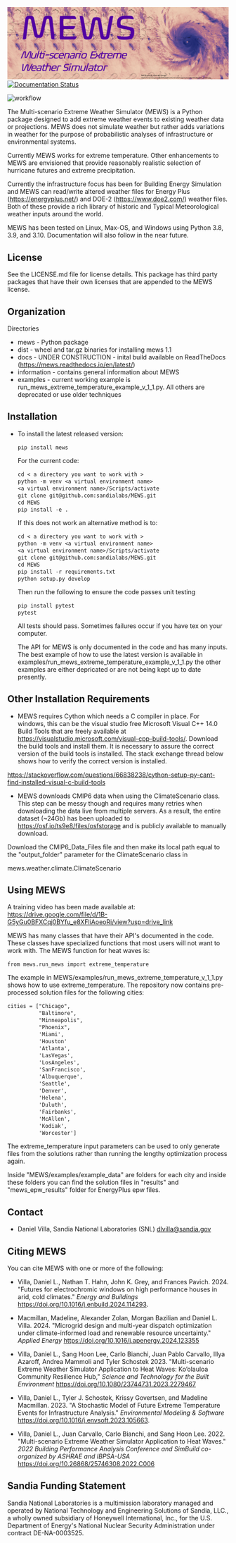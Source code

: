 ![MEWS](information/figures/logo.png)
[![Documentation Status](https://readthedocs.org/projects/mews/badge/?version=latest)](https://mews.readthedocs.io/en/latest/?badge=latest)

![workflow](https://github.com/sandialabs/mews/actions/workflows/pytest.yml/badge.svg)

The Multi-scenario Extreme Weather Simulator (MEWS) is a Python package designed to add
extreme weather events to existing weather data or projections. MEWS does not simulate
weather but rather adds variations in weather for the purpose of probabilistic analyses 
of infrastructure or environmental systems. 

Currently MEWS works for extreme temperature. Other enhancements to MEWS are envisioned that provide reasonably realistic selection
of hurricane futures and extreme precipitation.

Currently the infrastructure focus has been for Building Energy Simulation and MEWS can read/write
altered weather files for Energy Plus (https://energyplus.net/) and DOE-2 (https://www.doe2.com/)
weather files. Both of these provide a rich library of historic and Typical Meteorological weather
inputs around the world. 

MEWS has been tested on Linux, Max-OS, and Windows using Python 3.8, 3.9, and 3.10. 
Documentation will also follow in the near future.

License
------------

See the LICENSE.md file for license details. This package has third party packages that have their own licenses that are appended to the MEWS license.

Organization
------------

Directories
  * mews - Python package
  * dist - wheel and tar.gz binaries for installing mews 1.1
  * docs - UNDER CONSTRUCTION - inital build available on ReadTheDocs (https://mews.readthedocs.io/en/latest/)
  * information - contains general information about MEWS
  * examples - current working example is run_mews_extreme_temperature_example_v_1_1.py. All others are deprecated or use older techniques

Installation
------------
  * To install the latest released version:
    
    ```
    pip install mews
    ```
    
    For the current code:
    
    ```
    cd < a directory you want to work with >
    python -m venv <a virtual environment name>
    <a virtual environment name>/Scripts/activate
    git clone git@github.com:sandialabs/MEWS.git
    cd MEWS
    pip install -e .
    ```
    If this does not work an alternative method is to:
    
    ```
    cd < a directory you want to work with >
    python -m venv <a virtual environment name>
    <a virtual environment name>/Scripts/activate
    git clone git@github.com:sandialabs/MEWS.git
    cd MEWS
    pip install -r requirements.txt
    python setup.py develop
    ```
    
    Then run the following to ensure the code passes unit testing
    
    ```
    pip install pytest
    pytest
    ```
    
    All tests should pass. Sometimes failures occur if you have tex on your computer.
    
    The API for MEWS is only documented in the code and has many inputs. The best example of how to use the latest version is available in examples/run_mews_extreme_temperature_example_v_1_1.py
    the other examples are either depricated or are not being kept up to date presently.

Other Installation Requirements
-------------------------------
  * MEWS requires Cython which needs a C compiler in place. For windows, this can be the visual studio free Microsoft Visual C++ 14.0 Build Tools 
that are freely available at https://visualstudio.microsoft.com/visual-cpp-build-tools/. Download the build tools and install them. It is necessary
to assure the correct version of the build tools is installed. The stack exchange thread below shows how to verify the correct version is installed.

https://stackoverflow.com/questions/66838238/cython-setup-py-cant-find-installed-visual-c-build-tools

   * MEWS downloads CMIP6 data when using the ClimateScenario class. This step can be messy though and requires many retries when downloading the data live from multiple servers. As a result, the entire dataset (~24Gb) has been uploaded to https://osf.io/ts9e8/files/osfstorage and is publicly available to manually download.

Download the CMIP6_Data_Files file and then make its local path equal to the "output_folder" parameter for the ClimateScenario class in

mews.weather.climate.ClimateScenario

Using MEWS
--------
A training video has been made available at: https://drive.google.com/file/d/1B-G5yGu0BFXCqj0BYfu_e8XFliAoeoRi/view?usp=drive_link

MEWS has many classes that have their API's documented in the code. These classes have specialized functions that most users will not want to work with.
The MEWS function for heat waves is:

```
from mews.run_mews import extreme_temperature
```

The example in MEWS/examples/run_mews_extreme_temperature_v_1_1.py shows how to use extreme_temperature. The repository now contains
pre-processed solution files for the following cities:         

```
cities = ["Chicago",
          "Baltimore",
          "Minneapolis",
          "Phoenix",
          'Miami',
          'Houston'
          'Atlanta', 
          'LasVegas',
          'LosAngeles',
          'SanFrancisco',
          'Albuquerque',
          'Seattle', 
          'Denver',
          'Helena', 
          'Duluth',
          'Fairbanks',
          'McAllen',
          'Kodiak',
          'Worcester']
 ```
         
The extreme_temperature input parameters can be used to only generate files from the solutions rather than running the lengthy optimization process again.

Inside "MEWS/examples/example_data" are folders for each city and inside these folders you can find the solution files in "results" and "mews_epw_results" folder for EnergyPlus epw files. 

Contact 
--------

   * Daniel Villa, Sandia National Laboratories (SNL) dlvilla@sandia.gov
   
Citing MEWS
-----------
You can cite MEWS with one or more of the following:

* Villa, Daniel L., Nathan T. Hahn, John K. Grey, and Frances Pavich. 2024. "Futures for electrochromic windows on high performance houses in arid, cold climates." _Energy and Buildings_ https://doi.org/10.1016/j.enbuild.2024.114293.

* Macmillan, Madeline, Alexander Zolan, Morgan Bazilian and Daniel L. Villa. 2024. "Microgrid design and multi-year dispatch optimization under climate-informed load and renewable resource uncertainty." _Applied Energy_ https://doi.org/10.1016/j.apenergy.2024.123355

* Villa, Daniel L., Sang Hoon Lee, Carlo Bianchi, Juan Pablo Carvallo, Illya Azaroff, Andrea Mammoli and Tyler Schostek 2023. "Multi-scenario Extreme Weather Simulator Application to Heat Waves: Ko’olauloa Community Resilience Hub," _Science and Technology for the Built Environment_ https://doi.org/10.1080/23744731.2023.2279467

* Villa, Daniel L., Tyler J. Schostek, Krissy Govertsen, and Madeline Macmillan. 2023. "A Stochastic Model of Future Extreme Temperature Events for Infrastructure Analysis." _Environmental Modeling & Software_ https://doi.org/10.1016/j.envsoft.2023.105663.

* Villa, Daniel L., Juan Carvallo, Carlo Bianchi, and Sang Hoon Lee. 2022. "Multi-scenario Extreme Weather Simulator Application to Heat Waves." _2022 Building Performance Analysis Conference and SimBuild co-organized by ASHRAE and IBPSA-USA_ https://doi.org/10.26868/25746308.2022.C006


Sandia Funding Statement
------------------------
Sandia National Laboratories is a multimission laboratory managed and operated by National Technology and Engineering Solutions of Sandia, LLC., a wholly owned subsidiary of Honeywell International, Inc., for the U.S. Department of Energy's National Nuclear Security Administration under contract DE-NA-0003525.

